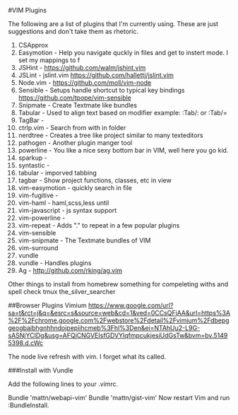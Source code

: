 #VIM Plugins

The following are a list of plugins that I'm currently using. These are just suggestions and don't take them as rhetoric.
1. CSApprox
1. Easymotion - Help you navigate quckly in files and get to instert mode. I set my mappings to <leader><leader>f
1. JSHint - https://github.com/walm/jshint.vim
1. JSLint - jslint.vim https://github.com/hallettj/jslint.vim
1. Node.vim - https://github.com/moll/vim-node
1. Sensible - Setups handle shortcut to typical key bindings https://github.com/tpope/vim-sensible
1. Snipmate - Create Textmate like bundles
1. Tabular - Used to align text based on modifier example: :Tab/: or :Tab/=
1. TagBar - 
1. ctrlp.vim - Search from with in folder
1. nerdtree - Creates a tree like project similar to many texteditors
1. pathogen - Another plugin manger tool
1. powerline - You like a nice sexy bottom bar in VIM, well here you go kid.
1. sparkup - 
1. syntastic - 
1. tabular - imporved tabbing
1. tagbar - Show project functions, classes, etc in view
1. vim-easymotion - quickly search in file
1. vim-fugitive - 
1. vim-haml - haml,scss,less until
1. vim-javascript - js syntax support
1. vim-powerline - 
1. vim-repeat - Adds "." to repeat in a few popular plugins
1. vim-sensible
1. vim-snipmate - The Textmate bundles of VIM
1. vim-surround
1. vundle
1. vundle - Handles plugins
1. Ag - http://github.com/rking/ag.vim


Other things to install from homebrew
something for compeleting withs and spell check
tmux
the_silver_searcher



##Browser Plugins
Vimium
https://www.google.com/url?sa=t&rct=j&q=&esrc=s&source=web&cd=1&ved=0CCsQFjAA&url=https%3A%2F%2Fchrome.google.com%2Fwebstore%2Fdetail%2Fvimium%2Fdbepggeogbaibhgnhhndojpepiihcmeb%3Fhl%3Den&ei=NTAhUu2-L9G-sASNjYCIDg&usg=AFQjCNGVEIsfGDVYlqfmpcukjesiUdGsTw&bvm=bv.51495398,d.cWc

The node live refresh with vim. I forget what its called.


###Install with Vundle

Add the following lines to your .vimrc.

Bundle 'mattn/webapi-vim'
Bundle 'mattn/gist-vim'
Now restart Vim and run :BundleInstall.
